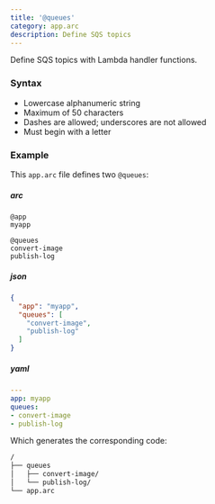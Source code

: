 ```yaml
---
title: '@queues'
category: app.arc
description: Define SQS topics
---
```


Define SQS topics with Lambda handler functions.

### Syntax

- Lowercase alphanumeric string
- Maximum of 50 characters
- Dashes are allowed; underscores are not allowed
- Must begin with a letter

### Example

This `app.arc` file defines two `@queues`:

<arc-viewer default-tab=arc>
<div slot=contents>

<arc-tab label=arc>
<h5>arc</h5>
<div slot=content>

```arc
@app
myapp

@queues
convert-image
publish-log
```
</div>
</arc-tab>

<arc-tab label=json>
<h5>json</h5>
<div slot=content>

```json
{
  "app": "myapp",
  "queues": [
    "convert-image",
    "publish-log"
  ]
}
```
</div>
</arc-tab>

<arc-tab label=yaml>
<h5>yaml</h5>
<div slot=content>

```yaml
---
app: myapp
queues:
- convert-image
- publish-log
```
</div>
</arc-tab>

</div>
<arc-viewer>

Which generates the corresponding code:

```bash
/
├── queues
│   ├── convert-image/
│   └── publish-log/
└── app.arc
```

